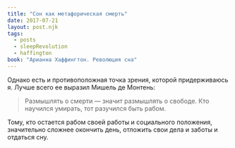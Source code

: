 ```yaml
---
title: "Сон как метафорическая смерть"
date: 2017-07-21
layout: post.njk
tags:
  - posts
  - sleepRevolution
  - haffington
book: "Арианна Хаффингтон. Революция сна"
---
```


Однако есть и противоположная точка зрения, которой придерживаюсь я. Лучше всего ее выразил Мишель де Монтень:

> Размышлять о смерти — значит размышлять о свободе. Кто научился умирать, тот разучился быть рабом.

Тому, кто остается рабом своей работы и социального положения, значительно сложнее окончить день, отложить свои дела и заботы и отдаться сну.
